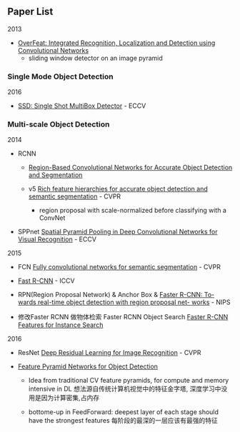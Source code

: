 ## Paper List



2013 

- [OverFeat: Integrated Recognition, Localization and Detection using Convolutional Networks](https://arxiv.org/pdf/1312.6229.pdf)
    - sliding window detector on an image pyramid




### Single Mode Object Detection


2016

- [SSD: Single Shot MultiBox Detector](https://arxiv.org/pdf/1512.02325.pdf) - ECCV



### Multi-scale Object Detection

2014

- RCNN 

    - [Region-Based Convolutional Networks for
    Accurate Object Detection and Segmentation](http://medialab.sjtu.edu.cn/teaching/CV/hw/related_papers/3_detection.pdf)

    - v5 [Rich feature hierarchies for accurate object detection and semantic segmentation](https://arxiv.org/pdf/1311.2524v3.pdf) - CVPR
        - region proposal with scale-normalized before classifying with a ConvNet

- SPPnet [Spatial Pyramid Pooling in Deep Convolutional Networks for Visual Recognition](https://arxiv.org/pdf/1406.4729.pdf) - ECCV


2015

- FCN [Fully convolutional networks for semantic segmentation](https://arxiv.org/pdf/1411.4038.pdf) - CVPR

- [Fast R-CNN](https://arxiv.org/pdf/1504.08083.pdf) - ICCV

- RPN(Region Proposal Network) & Anchor Box & [Faster R-CNN: To- wards real-time object detection with region proposal net- works](https://arxiv.org/pdf/1506.01497.pdf) - NIPS

- 修改Faster RCNN 做物体检索 Faster RCNN Object Search [Faster R-CNN Features for Instance Search](https://arxiv.org/pdf/1604.08893.pdf) 



2016

- ResNet [Deep Residual Learning for Image Recognition](https://arxiv.org/pdf/1512.03385.pdf) - CVPR


- [Feature Pyramid Networks for Object Detection](https://arxiv.org/pdf/1612.03144.pdf)

    - Idea from traditional CV feature pyramids, for compute and memory intensive in DL 
    想法源自传统计算机视觉中的特征金字塔, 深度学习中没用是因为计算密集,占内存

    - bottome-up in FeedForward: deepest layer of each stage should have the strongest features
    每阶段的最深的一层应该有最强的特征
